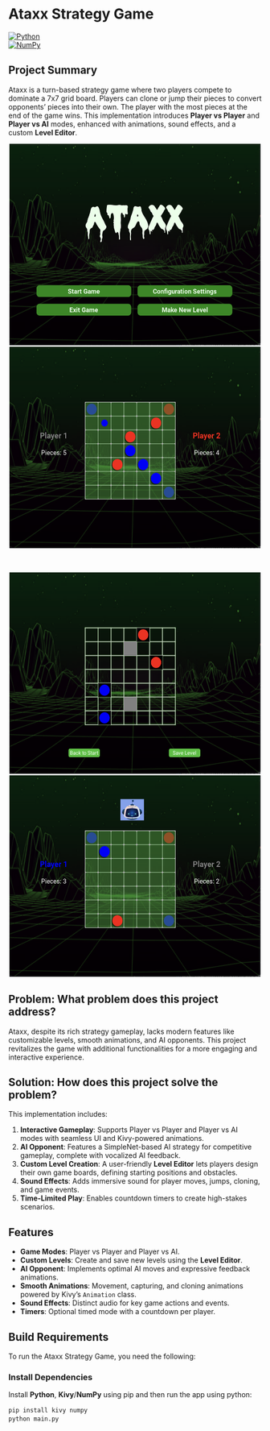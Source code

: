 # Ataxx Strategy Game  
[![Python](https://img.shields.io/badge/Python-3776AB?style=for-the-badge&logo=python&logoColor=white)](https://www.python.org/)  
[![NumPy](https://img.shields.io/badge/NumPy-013243?style=for-the-badge&logo=numpy&logoColor=white)](https://numpy.org/)  

## Project Summary  
Ataxx is a turn-based strategy game where two players compete to dominate a 7x7 grid board. Players can clone or jump their pieces to convert opponents’ pieces into their own. The player with the most pieces at the end of the game wins. This implementation introduces **Player vs Player** and **Player vs AI** modes, enhanced with animations, sound effects, and a custom **Level Editor**.

<p align="center">
  <img src="./image/ataxx-main.png" height="400" width="500" alt="Ataxx Main">
  <img src="./image/ataxx-gameplay.png" height="400" width="500" alt="Ataxx Gameplay">
</p>  

<br/>
<p align="center">
  <img src="./image/ataxx-level-creator.png" height="400" width="500" alt="Level Creator">
  <img src="./image/ataxx-ai.png" height="400" width="500" alt="AI Avatar Feedback">
</p>  

## Problem: What problem does this project address?  
Ataxx, despite its rich strategy gameplay, lacks modern features like customizable levels, smooth animations, and AI opponents. This project revitalizes the game with additional functionalities for a more engaging and interactive experience.

## Solution: How does this project solve the problem?  
This implementation includes:  
1. **Interactive Gameplay**: Supports Player vs Player and Player vs AI modes with seamless UI and Kivy-powered animations.  
2. **AI Opponent**: Features a SimpleNet-based AI strategy for competitive gameplay, complete with vocalized AI feedback.  
3. **Custom Level Creation**: A user-friendly **Level Editor** lets players design their own game boards, defining starting positions and obstacles.  
4. **Sound Effects**: Adds immersive sound for player moves, jumps, cloning, and game events.  
5. **Time-Limited Play**: Enables countdown timers to create high-stakes scenarios.

## Features  
- **Game Modes**: Player vs Player and Player vs AI.  
- **Custom Levels**: Create and save new levels using the **Level Editor**.  
- **AI Opponent**: Implements optimal AI moves and expressive feedback animations.  
- **Smooth Animations**: Movement, capturing, and cloning animations powered by Kivy’s `Animation` class.  
- **Sound Effects**: Distinct audio for key game actions and events.  
- **Timers**: Optional timed mode with a countdown per player.  

## Build Requirements  
To run the Ataxx Strategy Game, you need the following:

### Install Dependencies  
Install **Python**, **Kivy**/**NumPy** using pip and then run the app using python:  

```bash
pip install kivy numpy
python main.py
```
